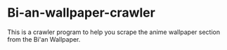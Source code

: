 # Bi-an-wallpaper-crawler
This is a crawler program to help you scrape the anime wallpaper section from the Bi'an Wallpaper.
